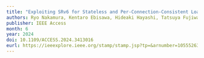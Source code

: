 ```yaml
---
title: "Exploiting SRv6 for Stateless and Per-Connection-Consistent Load Balancing"
authors: Ryo Nakamura, Kentaro Ebisawa, Hideaki Hayashi, Tatsuya Fujiwara and Tomoko Okuzawa
publisher: IEEE Access
month: 6
year: 2024
doi: 10.1109/ACCESS.2024.3413016
eurl: https://ieeexplore.ieee.org/stamp/stamp.jsp?tp=&arnumber=10555263
---
```

